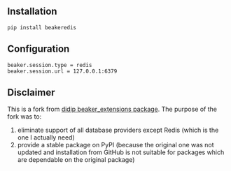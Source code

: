 ## Installation
`pip install beakeredis`
## Configuration
```
beaker.session.type = redis
beaker.session.url = 127.0.0.1:6379
```
## Disclaimer
This is a fork from [didip beaker_extensions package](https://github.com/didip/beaker_extensions).
The purpose of the fork was to:
1. eliminate support of all database providers except Redis (which is the one I actually need)
2. provide a stable package on PyPI (because the original one was not updated and installation from GitHub is not suitable for packages which are dependable on the original package)